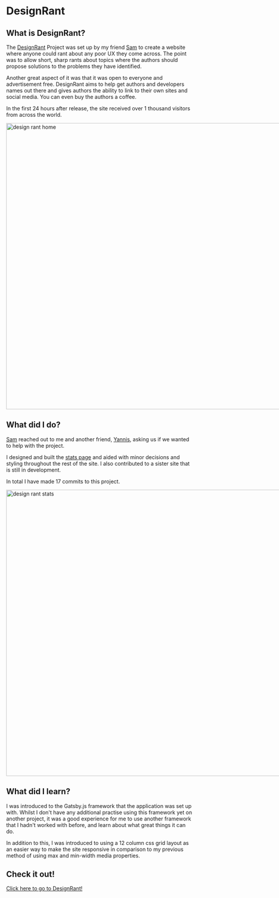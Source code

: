 # DesignRant

## What is DesignRant?

The [DesignRant](https://designrant.app) Project was set up by my friend [Sam](https://sld.codes) to create a website where anyone could rant about any poor UX they come across. The point was to allow short, sharp rants about topics where the authors should propose solutions to the problems they have identified.

Another great aspect of it was that it was open to everyone and advertisement free. DesignRant aims to help get authors and developers names out there and gives authors the ability to link to their own sites and social media. You can even buy the authors a coffee.

In the first 24 hours after release, the site received over 1 thousand visitors from across the world.

<img src="/images/designrant-home.png" alt="design rant home" style="width: 80vw; max-width: 1000px; margin: auto; display: block;"/>

## What did I do?

[Sam](https://sld.codes) reached out to me and another friend, [Yannis](https://yannispanagis.com/), asking us if we wanted to help with the project.

I designed and built the [stats page](https://designrant.app/stats) and aided with minor decisions and styling throughout the rest of the site. I also contributed to a sister site that is still in development.

In total I have made 17 commits to this project.

<img src="/images/designrant-stats.png" alt="design rant stats" style="width: 80vw; max-width: 1000px; margin: auto; display: block;"/>

## What did I learn?

I was introduced to the Gatsby.js framework that the application was set up with. Whilst I don't have any additional practise using this framework yet on another project, it was a good experience for me to use another framework that I hadn't worked with before, and learn about what great things it can do.

In addition to this, I was introduced to using a 12 column css grid layout as an easier way to make the site responsive in comparison to my previous method of using max and min-width media properties.

## Check it out!

[Click here to go to DesignRant!](https://designrant.app)
